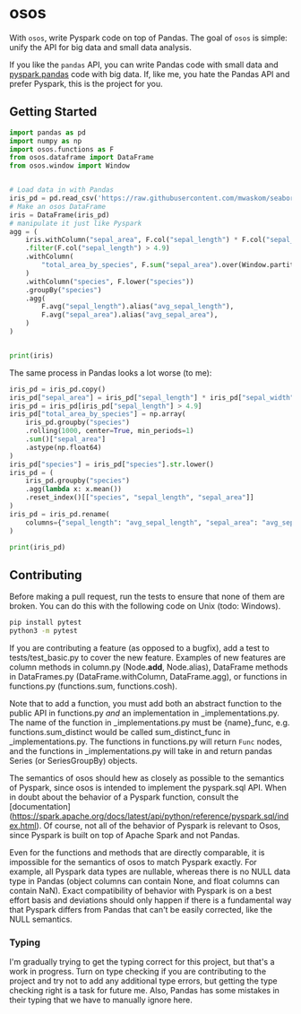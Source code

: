 # osos
With `osos`, write Pyspark code on top of Pandas. The goal of `osos` is simple: unify the API for big data and small data analysis. 

If you like the `pandas` API, you can write Pandas code with small data and [pyspark.pandas](https://spark.apache.org/docs/latest/api/python/getting_started/quickstart_ps.html) code with big data.
If, like me, you hate the Pandas API and prefer Pyspark, this is the project for you.

## Getting Started
```python
import pandas as pd
import numpy as np
import osos.functions as F
from osos.dataframe import DataFrame
from osos.window import Window


# Load data in with Pandas
iris_pd = pd.read_csv('https://raw.githubusercontent.com/mwaskom/seaborn-data/master/iris.csv')
# Make an osos DataFrame
iris = DataFrame(iris_pd)
# manipulate it just like Pyspark
agg = (
    iris.withColumn("sepal_area", F.col("sepal_length") * F.col("sepal_width"))
    .filter(F.col("sepal_length") > 4.9)
    .withColumn(
        "total_area_by_species", F.sum("sepal_area").over(Window.partitionBy("species"))
    )
    .withColumn("species", F.lower("species"))
    .groupBy("species")
    .agg(
        F.avg("sepal_length").alias("avg_sepal_length"),
        F.avg("sepal_area").alias("avg_sepal_area"),
    )
)


print(iris)

```

The same process in Pandas looks a lot worse (to me):

```python
iris_pd = iris_pd.copy()
iris_pd["sepal_area"] = iris_pd["sepal_length"] * iris_pd["sepal_width"]
iris_pd = iris_pd[iris_pd["sepal_length"] > 4.9]
iris_pd["total_area_by_species"] = np.array(
    iris_pd.groupby("species")
    .rolling(1000, center=True, min_periods=1)
    .sum()["sepal_area"]
    .astype(np.float64)
)
iris_pd["species"] = iris_pd["species"].str.lower()
iris_pd = (
    iris_pd.groupby("species")
    .agg(lambda x: x.mean())
    .reset_index()[["species", "sepal_length", "sepal_area"]]
)
iris_pd = iris_pd.rename(
    columns={"sepal_length": "avg_sepal_length", "sepal_area": "avg_sepal_area"}
)

print(iris_pd)
```

## Contributing

Before making a pull request, run the tests to ensure that none of them are broken. You can do 
this with the following code on Unix (todo: Windows).
```bash
pip install pytest
python3 -m pytest
```

If you are contributing a feature (as opposed to a bugfix), add a test to tests/test_basic.py
to cover the new feature. Examples of new features are column methods in column.py 
(Node.__add__, Node.alias), DataFrame methods in DataFrames.py (DataFrame.withColumn, DataFrame.agg),
or functions in functions.py (functions.sum, functions.cosh). 

Note that to add a function, you must add both an abstract function to the public API in functions.py *and* an implementation in _implementations.py. The name of the function in _implementations.py must be 
{name}_func, e.g. functions.sum_distinct would be called sum_distinct_func in _implementations.py. The functions in functions.py will return `Func` nodes, and the functions in _implementations.py will take in and return pandas Series (or SeriesGroupBy) objects.

The semantics of osos should hew as closely as possible to the semantics of Pyspark, since osos is intended to implement the pyspark.sql API. When in doubt about the behavior of a Pyspark function, consult the [documentation] (https://spark.apache.org/docs/latest/api/python/reference/pyspark.sql/index.html). Of course, not all of the behavior of Pyspark is relevant to Osos, since Pyspark is built on top of Apache Spark and not Pandas. 

Even for the functions and methods that are directly comparable, it is impossible for the semantics of osos to match Pyspark exactly. For example, all Pyspark data types are nullable, whereas there is no NULL data type in Pandas (object columns can contain None, and float columns can contain NaN). Exact compatibility of behavior with Pyspark is on a best effort basis and deviations should only happen if there is a fundamental way that Pyspark differs from Pandas that can't be easily corrected, like the NULL semantics.

### Typing
I'm gradually trying to get the typing correct for this project, but that's a work in progress. Turn on type checking if you are contributing to the project and try not to add any additional type errors, but getting the type checking right is a task for future me. Also, Pandas has some mistakes in their typing that we have to manually ignore here.